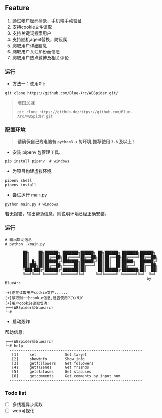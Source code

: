 ## Feature

1. 通过帐户密码登录，手机端手动验证
2. 支持cookie文件读取
3. 支持关键词搜索用户
5. 支持随机agent替换，防反爬
4. 爬取用户详细信息
5. 爬取用户关注和粉丝信息
6. 爬取用户热点微博及相关评论

### 运行 

- 方法一：使用Git:  

```shell
git clone https://github.com/Blue-Arc/WBSpider.git/
```

> 墙国加速
>  
> ```shell
> git clone https://github.do/https://github.com/Blue-Arc/WBSpider.git
> ```


### 配置环境  

> **请确保自己的电脑有 `python3.x` 的环境,推荐使用 `3.8` 及以上！**  

- 安装 pipenv 包管理工具.  

```shell
pip install pipenv  # windows
```

- 为项目构建虚拟环境.  

```shell
pipenv shell
pipenv install
```

- 尝试运行 main.py  

```shell
python main.py # windows
```

若无报错，输出帮助信息，则说明环境已经正确安装。

### 运行  

```shell
# 输出帮助信息
# python .\main.py

        ██╗    ██╗██████╗ ███████╗██████╗ ██╗██████╗ ███████╗██████╗
        ██║    ██║██╔══██╗██╔════╝██╔══██╗██║██╔══██╗██╔════╝██╔══██╗
        ██║ █╗ ██║██████╔╝███████╗██████╔╝██║██║  ██║█████╗  ██████╔╝
        ██║███╗██║██╔══██╗╚════██║██╔═══╝ ██║██║  ██║██╔══╝  ██╔══██╗
        ╚███╔███╔╝██████╔╝███████║██║     ██║██████╔╝███████╗██║  ██║
        ╚══╝╚══╝ ╚═════╝ ╚══════╝╚═╝     ╚═╝╚═════╝ ╚══════╝╚═╝  ╚═╝
                                                                by BlueArc

[+]正在读取用户cookie文件......
[+]读取到一个cookie信息,是否使用?[Y/N]Y
[+]用户cookie读取成功!
┌──(WBSpider😄bluearc)
└─# 
```

- 启动轰炸  

帮助信息:

```shell
┌──(WBSpider😄bluearc)
└─# help
  ------------------------------------------------------------
   [1]     set             Set target
   [2]     showinfo        Show info
   [3]     getfollowers    Get followers
   [4]     getfriends      Get friends
   [5]     getstatuses     Get statuses
   [6]     getcomments     Get comments by input num
  ------------------------------------------------------------
```

### Todo list
- [ ] 多线程异步爬取
- [ ] web可视化
